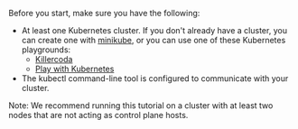 Before you start, make sure you have the following:
* At least one Kubernetes cluster. If you don't already have a cluster, you can create one with
[minikube](https://minikube.sigs.k8s.io/docs/tutorials/multi_node/),
or you can use one of these Kubernetes playgrounds:
  * [Killercoda](https://killercoda.com/playgrounds/scenario/kubernetes)
  * [Play with Kubernetes](https://labs.play-with-k8s.com/)
* The kubectl command-line tool is configured to communicate with your cluster.

Note: We recommend running this tutorial on a cluster with at least two nodes that are not acting as control plane hosts. 
